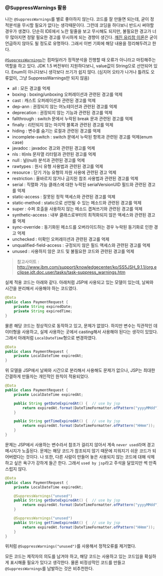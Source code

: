 ### @SuppressWarnings 활용

나는 `@SuppressWarnings`를 별로 좋아하지 않는다. 코드를 잘 만들면 되는데, 굳이 정적분석을 무시할 필요가 없다는 생각때문이다. 그런데 코딩을 하다보니 반드시 써야할 경우가 생겼다. 단순히 IDE에서 노란 밑줄을 보고 무시해도 되지만, 불필요한 경고가 너무 많아지면 정말 필요한 경고를 무시하게 되는 경향이 생긴다. [깨진 유리창 이론](https://en.wikipedia.org/wiki/Broken_windows_theory)은 굳이 언급하지 않아도 될 정도로 유명하다.
그래서 이번 기회에 해당 내용을 정리해두려고 한다.

[`@SuppressWarnings`](https://docs.oracle.com/javase/7/docs/api/java/lang/SuppressWarnings.html)는 컴파일러가 정적분석을 진행할 때 오류가 아니라고 마킹해주는 역할을 하고 있다. JDK 1.5 버전부터 지원하다보니, value값이 String으로 선언되어 있다. Enum이 아니다보니 생각보다 쓰기가 쉽지 않다. (심지어 오타가 나거나 틀려도 오류없이, 그냥 SuppressWarnings만 되지 않음)

* all : 모든 경고를 억제
* boxing : boxing/unboxing 오퍼레이션과 관련된 경고를 억제
* cast : 캐스트 오퍼레이션과 관련된 경고를 억제
* dep-ann : 권장되지 않는 어노테이션과 관련된 경고를 억제
* deprecation : 권장되지 않는 기능과 관련된 경고를 억제
* fallthrough : switch 문에서 누락된 break 문과 관련된 경고를 억제
* finally : 리턴되지 않는 마지막 블록과 관련된 경고를 억제
* hiding : 변수를 숨기는 로컬과 관련된 경고를 억제
* incomplete-switch : switch 문에서 누락된 항목과 관련된 경고를 억제(enum case)
* javadoc : javadoc 경고와 관련된 경고를 억제
* nls : 비nls 문자열 리터럴과 관련된 경고를 억제
* null : 널(null) 분석과 관련된 경고를 억제
* rawtypes : 원시 유형 사용법과 관련된 경고를 억제
* resource : 닫기 가능 유형의 자원 사용에 관련된 경고 억제
* restriction : 올바르지 않거나 금지된 참조 사용법과 관련된 경고를 억제
* serial : 직렬화 가능 클래스에 대한 누락된 serialVersionUID 필드와 관련된 경고를 억제
* static-access : 잘못된 정적 액세스와 관련된 경고를 억제
* static-method : static으로 선언될 수 있는 메소드와 관련된 경고를 억제
* super : 수퍼 호출을 사용하지 않는 메소드 겹쳐쓰기와 관련된 경고를 억제
* synthetic-access : 내부 클래스로부터의 최적화되지 않은 액세스와 관련된 경고를 억제
* sync-override : 동기화된 메소드를 오버라이드하는 경우 누락된 동기화로 인한 경고 억제
* unchecked : 미확인 오퍼레이션과 관련된 경고를 억제
* unqualified-field-access : 규정되지 않은 필드 액세스와 관련된 경고를 억제
* unused : 사용하지 않은 코드 및 불필요한 코드와 관련된 경고를 억제

> 참고사이트 : http://www.ibm.com/support/knowledgecenter/ko/SS5JSH_9.1.1/org.eclipse.jdt.doc.user/tasks/task-suppress_warnings.htm

실제 적용 코드는 아래와 같다. 
아래처럼 JSP에 사용되고 있는 모델이 있는데, 날짜와 시간을 분리해서 사용해야 하는 코드였다.

```java
@Data
public class PaymentRequest {
    private String expiredDate;
    private String expiredTime;
}
```

물론 해당 코드는 정상적으로 동작하고 있고, 문제가 없었다. 하지만 변수는 직관적인 데이터형을 사용하고, 실제 사용하는 곳에서 casting해서 사용해야 된다는 생각이 있었다. 그래서 아래처럼 `LocalDateTime`형으로 변경하였다.

```java
@Data
public class PaymentRequest {
    private LocalDateTime expiredAt;
}
```

위 모델을 JSP에서 날짜와 시간으로 분리해서 사용해도 문제가 없으나, JSP는 최대한 간결하게 만들자는 개인적인 원칙이 적용되었다.

```java
@Data
public class PaymentRequest {
    private LocalDateTime expiredAt;

    public String getDateExpiredAt() {  // use by jsp
        return expiredAt.format(DateTimeFormatter.ofPattern("yyyyMMdd"));
    }

    public String getTimeExpiredAt() {  // use by jsp
        return expiredAt.format(DateTimeFormatter.ofPattern("HHmm"));
    }
}
```

문제는 JSP에서 사용하는 변수라서 참조가 걸리지 않아서 계속 `never used`라며 경고 메시지가 노출된다. 문제는 해당 코드가 참조되지 않기 때문에 지워지기 쉬운 코드가 되어버렸다는 것이다. 나 또한, 다른 사람이 만들어 놓은 사용되지 않는 코드에 대해 삭제하고 싶은 욕구가 강하게 들곤 한다. 그래서 `used by jsp`라고 주석을 달았지만 썩 만족스럽지 않다.

```java
@Data
public class PaymentRequest {
    private LocalDateTime expiredAt;

    @SuppressWarnings("unused")
    public String getDateExpiredAt() {  // use by jsp
        return expiredAt.format(DateTimeFormatter.ofPattern("yyyyMMdd"));
    }

    @SuppressWarnings("unused")
    public String getTimeExpiredAt() {  // use by jsp
        return expiredAt.format(DateTimeFormatter.ofPattern("HHmm"));
    }
}
```

위처럼 `@SuppressWarnings("unused")`를 사용해서 정적오류를 제거했다.

모든 코드는 제작자의 의도를 남겨야 하고, 해당 코드는 사용하고 있는 코드임을 확실하게 표시해줄 필요가 있다고 생각한다. 물론 비정상적인 코드를 만들고 `@SuppressWarnings`를 남발하는 것은 비추천한다.